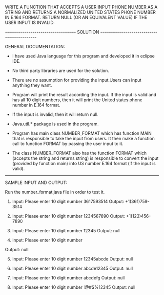 ﻿WRITE A FUNCTION THAT ACCEPTS A USER INPUT PHONE NUMBER AS A STRING AND RETURNS 
A NORMALIZED UNITED STATES PHONE NUMBER IN E.164 FORMAT. RETURN NULL (OR AN EQUIVALENT VALUE)
 IF THE USER INPUT IS INVALID.

------------------------------------  SOLUTION  ---------------------------------------------

GENERAL DOCUMENTATION:

- I have used Java language for this program and developed it in eclipse IDE.
- No third party libraries are used for the solution.
- There are no assumption for providing the input.Users can input anything they want. 
- Program will print the result according the input. If the input is valid and has all 10 digit 
  numbers, then it will print the United states phone number in E.164 format. 

- If the input is invalid, then it will return null. 
- Java.util.* package is used in the program.
- Program has main class NUMBER_FORMAT which has function MAIN that is responsible to take the input 
  from users. It then make a function call to function FORMAT by passing the user input to it.

- The class NUMBER_FORMAT also has the function FORMAT which (accepts the string and returns string) 
  is responsible to convert the input (provided by function main) into US number E.164 format (if the input is valid).

-----------------------------------------------------------------------------------------------------------------------

SAMPLE INPUT AND OUTPUT:

Run the number_format.java file in order to test it.

1) Input: 		Please enter 10 digit number
			3617593514
Output: 		+1(361)759-3514


2) Input: 		Please enter 10 digit number
			1234567890
Output: 		+1(123)456-7890


3) Input: 		Please enter 10 digit number
			12345
Output: 		null


4) Input: 		Please enter 10 digit number

Output: 		null


5) Input: 		Please enter 10 digit number
			12345abcde
Output: 		null


6) Input: 		Please enter 10 digit number
			abcde12345
Output: 		null


7) Input: 		Please enter 10 digit number
			abcdefg
Output: 		null


8) Input: 		Please enter 10 digit number
			!@#$%12345
Output: 		null


